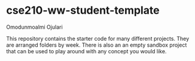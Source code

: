 # cse210-ww-student-template
Omodunmoalmi Ojulari

This repository contains the starter code for many different projects. They are arranged folders by week. There is also an an empty sandbox project that can be used to play around with any concept you would like.
